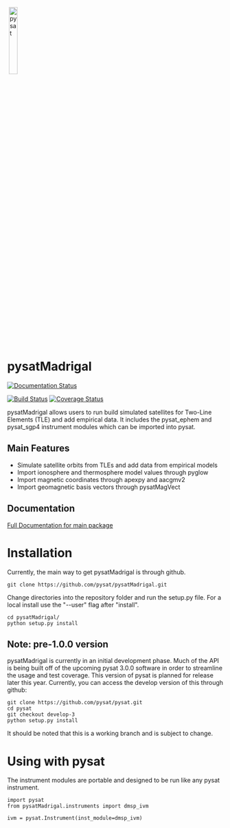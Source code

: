 <div align="left">
        <img height="0" width="0px">
        <img width="20%" src="/poweredbypysat.png" alt="pysat" title="pysat"</img>
</div>

# pysatMadrigal
[![Documentation Status](https://readthedocs.org/projects/pysatMadrigal/badge/?version=latest)](http://pysatMadrigal.readthedocs.io/en/latest/?badge=latest)
<!-- [![DOI](https://zenodo.org/badge/209358908.svg)](https://zenodo.org/badge/latestdoi/209358908) -->

[![Build Status](https://travis-ci.com/pysat/pysatMadrigal.svg?branch=master)](https://travis-ci.com/pysat/pysatMadrigal)
[![Coverage Status](https://coveralls.io/repos/github/pysat/pysatMadrigal/badge.svg?branch=master)](https://coveralls.io/github/pysat/pysatMadrigal?branch=master)
<!-- [![Maintainability](https://api.codeclimate.com/v1/badges/83011911691b9d2076e9/maintainability)](https://codeclimate.com/github/pysat/pysatMadrigal/maintainability) -->

pysatMadrigal allows users to run build simulated satellites for Two-Line Elements (TLE) and add empirical data.  It includes the pysat_ephem and pysat_sgp4 instrument modules which can be imported into pysat.

Main Features
-------------
- Simulate satellite orbits from TLEs and add data from empirical models
- Import ionosphere and thermosphere model values through pyglow
- Import magnetic coordinates through apexpy and aacgmv2
- Import geomagnetic basis vectors through pysatMagVect

Documentation
---------------------
[Full Documentation for main package](http://pysat.readthedocs.io/en/latest/)


# Installation

Currently, the main way to get pysatMadrigal is through github.

```
git clone https://github.com/pysat/pysatMadrigal.git
```

Change directories into the repository folder and run the setup.py file.  For
a local install use the "--user" flag after "install".

```
cd pysatMadrigal/
python setup.py install
```

Note: pre-1.0.0 version
------------------
pysatMadrigal is currently in an initial development phase.  Much of the API is being built off of the upcoming pysat 3.0.0 software in order to streamline the usage and test coverage.  This version of pysat is planned for release later this year.  Currently, you can access the develop version of this through github:
```
git clone https://github.com/pysat/pysat.git
cd pysat
git checkout develop-3
python setup.py install
```
It should be noted that this is a working branch and is subject to change.

# Using with pysat

The instrument modules are portable and designed to be run like any pysat instrument.

```
import pysat
from pysatMadrigal.instruments import dmsp_ivm

ivm = pysat.Instrument(inst_module=dmsp_ivm)
```
